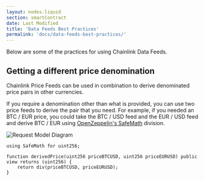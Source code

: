 ```yaml
---
layout: nodes.liquid
section: smartContract
date: Last Modified
title: 'Data Feeds Best Practices'
permalink: 'docs/data-feeds-best-practices/'
---
```


Below are some of the practices for using Chainlink Data Feeds.

## Getting a different price denomination

Chainlink Price Feeds can be used in combination to derive denominated price pairs in other currencies.

If you require a denomination other than what is provided, you can use two price feeds to derive the pair that you need. For example, if you needed an BTC / EUR price, you could take the BTC / USD feed and the EUR / USD feed and derive BTC / EUR using [OpenZeppelin's SafeMath](https://github.com/OpenZeppelin/openzeppelin-contracts/blob/master/contracts/utils/math/SafeMath.sol) division.

![Request Model Diagram](/images/price-feed-conversion-equation.gif)


```solidity
using SafeMath for uint256;

function derivedPrice(uint256 priceBTCUSD, uint256 priceEURUSD) public view returns (uint256) {
    return div(priceBTCUSD, priceEURUSD);
}
```
